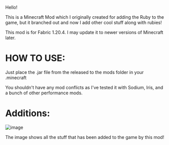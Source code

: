 Hello!

This is a Minecraft Mod which I originally created for adding the Ruby to the game, but it branched out and now I add other cool stuff along with rubies!

This mod is for Fabric 1.20.4. I may update it to newer versions of Minecraft later.

# HOW TO USE:
Just place the .jar file from the released to the mods folder in your .minecraft

You shouldn't have any mod conflicts as I've tested it with Sodium, Iris, and a bunch of other performance mods.

# Additions:
![image](https://github.com/user-attachments/assets/4ace877b-efb6-4bff-ba41-6a7e117ccb86)

The image shows all the stuff that has been added to the game by this mod!
